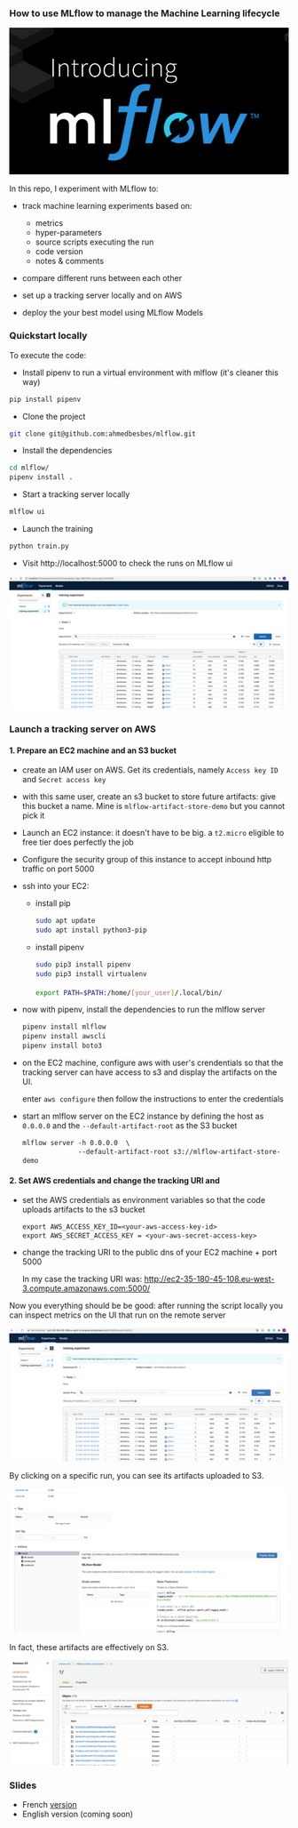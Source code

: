 ### How to use MLflow to manage the Machine Learning lifecycle

![](./images/mlflow.png)

In this repo, I experiment with MLflow to:

- track machine learning experiments based on:

  - metrics
  - hyper-parameters
  - source scripts executing the run
  - code version
  - notes & comments

- compare different runs between each other
- set up a tracking server locally and on AWS
- deploy the your best model using MLflow Models

### Quickstart locally

To execute the code:

- Install pipenv to run a virtual environment with mlflow (it's cleaner this way)

```bash
pip install pipenv
```

- Clone the project

```bash
git clone git@github.com:ahmedbesbes/mlflow.git
```

- Install the dependencies

```bash
cd mlflow/
pipenv install .
```

- Start a tracking server locally

```bash
mlflow ui
```

- Launch the training

```bash
python train.py
```

- Visit http://localhost:5000 to check the runs on MLflow ui

![](./images/runs.png)

### Launch a tracking server on AWS

#### 1. Prepare an EC2 machine and an S3 bucket

- create an IAM user on AWS. Get its credentials, namely `Access key ID` and `Secret access key`

- with this same user, create an s3 bucket to store future artifacts: give this bucket a name.
  Mine is `mlflow-artifact-store-demo` but you cannot pick it

- Launch an EC2 instance: it doesn't have to be big. a `t2.micro` eligible to free tier does perfectly the job

- Configure the security group of this instance to accept inbound http traffic on port 5000

- ssh into your EC2:

  - install pip
    ```bash
    sudo apt update
    sudo apt install python3-pip
    ```
  - install pipenv

    ```bash
    sudo pip3 install pipenv
    sudo pip3 install virtualenv

    export PATH=$PATH:/home/[your_user]/.local/bin/
    ```

- now with pipenv, install the dependencies to run the mlflow server

  ```bash
  pipenv install mlflow
  pipenv install awscli
  pipenv install boto3
  ```

- on the EC2 machine, configure aws with user's crendentials so that the tracking server can have access to s3 and display the artifacts on the UI.

  enter `aws configure` then follow the instructions to enter the credentials

- start an mlflow server on the EC2 instance by defining the host as `0.0.0.0` and the `--default-artifact-root` as the S3 bucket

  ```shell
  mlflow server -h 0.0.0.0  \
                --default-artifact-root s3://mlflow-artifact-store-demo
  ```

#### 2. Set AWS credentials and change the tracking URI and

- set the AWS credentials as environment variables so that the code uploads artifacts to the s3 bucket

  ```shell
  export AWS_ACCESS_KEY_ID=<your-aws-access-key-id>
  export AWS_SECRET_ACCESS_KEY = <your-aws-secret-access-key>
  ```

- change the tracking URI to the public dns of your EC2 machine + port 5000

  In my case the tracking URI was: http://ec2-35-180-45-108.eu-west-3.compute.amazonaws.com:5000/

Now you everything should be be good: after running the script locally you can inspect metrics on the UI that run on the remote server

![](./images/runs-remote.png)

By clicking on a specific run, you can see its artifacts uploaded to S3.

![](./images/artifacts-s3.png)

In fact, these artifacts are effectively on S3.

![](./images/s3-console.png)

### Slides

- French [version](https://docs.google.com/presentation/d/1wAZnpVB9tINqZVrMP0Am3BwBgZrFRosgyIzhZ9p9In4/edit?usp=sharing)
- English version (coming soon)
